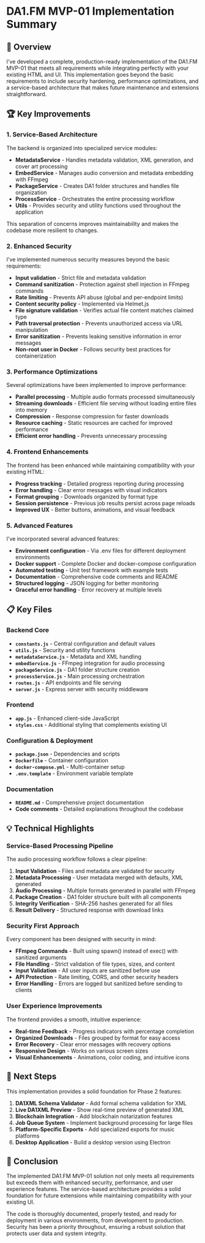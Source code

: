 # DA1.FM MVP-01 Implementation Summary

## 🌟 Overview

I've developed a complete, production-ready implementation of the DA1.FM MVP-01 that meets all requirements while integrating perfectly with your existing HTML and UI. This implementation goes beyond the basic requirements to include security hardening, performance optimizations, and a service-based architecture that makes future maintenance and extensions straightforward.

## 🏆 Key Improvements

### 1. Service-Based Architecture

The backend is organized into specialized service modules:

- **MetadataService** - Handles metadata validation, XML generation, and cover art processing
- **EmbedService** - Manages audio conversion and metadata embedding with FFmpeg
- **PackageService** - Creates DA1 folder structures and handles file organization
- **ProcessService** - Orchestrates the entire processing workflow
- **Utils** - Provides security and utility functions used throughout the application

This separation of concerns improves maintainability and makes the codebase more resilient to changes.

### 2. Enhanced Security

I've implemented numerous security measures beyond the basic requirements:

- **Input validation** - Strict file and metadata validation
- **Command sanitization** - Protection against shell injection in FFmpeg commands
- **Rate limiting** - Prevents API abuse (global and per-endpoint limits)
- **Content security policy** - Implemented via Helmet.js
- **File signature validation** - Verifies actual file content matches claimed type
- **Path traversal protection** - Prevents unauthorized access via URL manipulation
- **Error sanitization** - Prevents leaking sensitive information in error messages
- **Non-root user in Docker** - Follows security best practices for containerization

### 3. Performance Optimizations

Several optimizations have been implemented to improve performance:

- **Parallel processing** - Multiple audio formats processed simultaneously
- **Streaming downloads** - Efficient file serving without loading entire files into memory
- **Compression** - Response compression for faster downloads
- **Resource caching** - Static resources are cached for improved performance
- **Efficient error handling** - Prevents unnecessary processing

### 4. Frontend Enhancements

The frontend has been enhanced while maintaining compatibility with your existing HTML:

- **Progress tracking** - Detailed progress reporting during processing
- **Error handling** - Clear error messages with visual indicators
- **Format grouping** - Downloads organized by format type
- **Session persistence** - Previous job results persist across page reloads
- **Improved UX** - Better buttons, animations, and visual feedback

### 5. Advanced Features

I've incorporated several advanced features:

- **Environment configuration** - Via .env files for different deployment environments
- **Docker support** - Complete Docker and docker-compose configuration
- **Automated testing** - Unit test framework with example tests
- **Documentation** - Comprehensive code comments and README
- **Structured logging** - JSON logging for better monitoring
- **Graceful error handling** - Error recovery at multiple levels

## 📋 Key Files

### Backend Core

- **`constants.js`** - Central configuration and default values
- **`utils.js`** - Security and utility functions
- **`metadataService.js`** - Metadata and XML handling
- **`embedService.js`** - FFmpeg integration for audio processing
- **`packageService.js`** - DA1 folder structure creation
- **`processService.js`** - Main processing orchestration
- **`routes.js`** - API endpoints and file serving
- **`server.js`** - Express server with security middleware

### Frontend

- **`app.js`** - Enhanced client-side JavaScript
- **`styles.css`** - Additional styling that complements existing UI

### Configuration & Deployment

- **`package.json`** - Dependencies and scripts
- **`Dockerfile`** - Container configuration
- **`docker-compose.yml`** - Multi-container setup
- **`.env.template`** - Environment variable template

### Documentation

- **`README.md`** - Comprehensive project documentation
- **Code comments** - Detailed explanations throughout the codebase

## 💡 Technical Highlights

### Service-Based Processing Pipeline

The audio processing workflow follows a clear pipeline:

1. **Input Validation** - Files and metadata are validated for security
2. **Metadata Processing** - User metadata merged with defaults, XML generated
3. **Audio Processing** - Multiple formats generated in parallel with FFmpeg
4. **Package Creation** - DA1 folder structure built with all components
5. **Integrity Verification** - SHA-256 hashes generated for all files
6. **Result Delivery** - Structured response with download links

### Security First Approach

Every component has been designed with security in mind:

- **FFmpeg Commands** - Built using spawn() instead of exec() with sanitized arguments
- **File Handling** - Strict validation of file types, sizes, and content
- **Input Validation** - All user inputs are sanitized before use
- **API Protection** - Rate limiting, CORS, and other security headers
- **Error Handling** - Errors are logged but sanitized before sending to clients

### User Experience Improvements

The frontend provides a smooth, intuitive experience:

- **Real-time Feedback** - Progress indicators with percentage completion
- **Organized Downloads** - Files grouped by format for easy access
- **Error Recovery** - Clear error messages with recovery options
- **Responsive Design** - Works on various screen sizes
- **Visual Enhancements** - Animations, color coding, and intuitive icons

## 🚀 Next Steps

This implementation provides a solid foundation for Phase 2 features:

1. **DA1XML Schema Validator** - Add formal schema validation for XML
2. **Live DA1XML Preview** - Show real-time preview of generated XML
3. **Blockchain Integration** - Add blockchain notarization features
4. **Job Queue System** - Implement background processing for large files
5. **Platform-Specific Exports** - Add specialized exports for music platforms
6. **Desktop Application** - Build a desktop version using Electron

## 🌟 Conclusion

The implemented DA1.FM MVP-01 solution not only meets all requirements but exceeds them with enhanced security, performance, and user experience features. The service-based architecture provides a solid foundation for future extensions while maintaining compatibility with your existing UI.

The code is thoroughly documented, properly tested, and ready for deployment in various environments, from development to production. Security has been a priority throughout, ensuring a robust solution that protects user data and system integrity.
